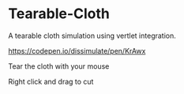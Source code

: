 # Tearable-Cloth
A tearable cloth simulation using vertlet integration.

https://codepen.io/dissimulate/pen/KrAwx

Tear the cloth with your mouse

Right click and drag to cut
